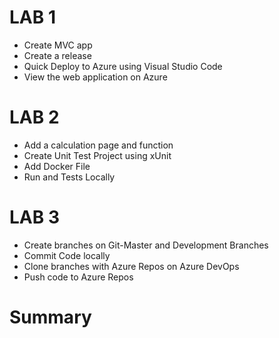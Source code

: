 # LAB 1
 * Create MVC app
 * Create a release
 * Quick Deploy to Azure using Visual Studio Code
 * View the web application on Azure

# LAB 2
  * Add a calculation page and function
  * Create Unit Test Project using xUnit
  * Add Docker File
  * Run and Tests Locally

# LAB 3
  * Create branches on Git-Master and Development Branches
  * Commit Code locally
  * Clone branches with Azure Repos on Azure DevOps
  * Push code to Azure Repos

# Summary

